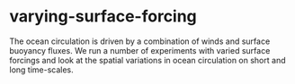 # varying-surface-forcing
The ocean circulation is driven by a combination of winds and surface buoyancy fluxes. We run a number of experiments with varied surface forcings and look at the spatial variations in ocean circulation on short and long time-scales. 
